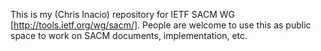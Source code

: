 This is my (Chris Inacio) repository for IETF SACM WG [http://tools.ietf.org/wg/sacm/].  People are welcome to use this as public space to work on SACM documents, implementation, etc.
